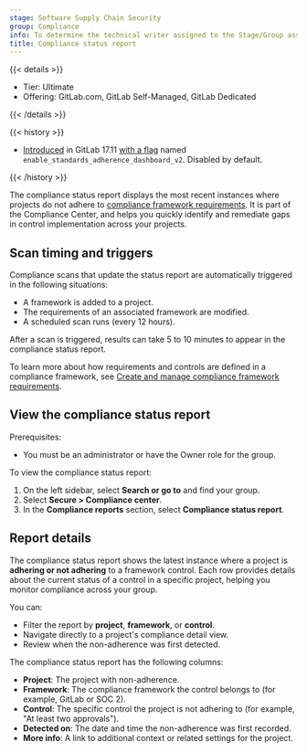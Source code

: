 ```yaml
---
stage: Software Supply Chain Security
group: Compliance
info: To determine the technical writer assigned to the Stage/Group associated with this page, see https://handbook.gitlab.com/handbook/product/ux/technical-writing/#assignments
title: Compliance status report
---
```


{{< details >}}

- Tier: Ultimate
- Offering: GitLab.com, GitLab Self-Managed, GitLab Dedicated

{{< /details >}}

{{< history >}}

- [Introduced](https://gitlab.com/gitlab-org/gitlab/-/merge_requests/186525) in GitLab 17.11 [with a flag](../../../administration/feature_flags.md) named `enable_standards_adherence_dashboard_v2`. Disabled by default.

{{< /history >}}

The compliance status report displays the most recent instances where projects do not adhere to [compliance framework requirements](../compliance_frameworks.md#requirements). It is part of the
Compliance Center, and helps you quickly identify and remediate gaps in control implementation across your projects.

## Scan timing and triggers

Compliance scans that update the status report are automatically triggered in the following situations:

- A framework is added to a project.
- The requirements of an associated framework are modified.
- A scheduled scan runs (every 12 hours).

After a scan is triggered, results can take 5 to 10 minutes to appear in the compliance status report.

To learn more about how requirements and controls are defined in a compliance framework, see [Create and manage compliance framework requirements](../compliance_frameworks.md#add-requirements).

## View the compliance status report

Prerequisites:

- You must be an administrator or have the Owner role for the group.

To view the compliance status report:

1. On the left sidebar, select **Search or go to** and find your group.
1. Select **Secure > Compliance center**.
1. In the **Compliance reports** section, select **Compliance status report**.

## Report details

The compliance status report shows the latest instance where a project is **adhering or not adhering** to a framework control. Each row provides details
about the current status of a control in a specific project, helping you monitor compliance across your group.

You can:

- Filter the report by **project**, **framework**, or **control**.
- Navigate directly to a project's compliance detail view.
- Review when the non-adherence was first detected.

The compliance status report has the following columns:

- **Project**: The project with non-adherence.
- **Framework**: The compliance framework the control belongs to (for example, GitLab or SOC 2).
- **Control**: The specific control the project is not adhering to (for example, "At least two approvals").
- **Detected on**: The date and time the non-adherence was first recorded.
- **More info**: A link to additional context or related settings for the project.
